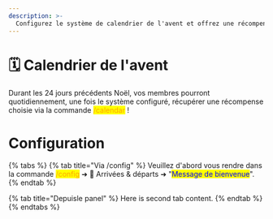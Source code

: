 ```yaml
---
description: >-
  Configurez le système de calendrier de l'avent et offrez une récompense quotidienne à vos membres en attendant Noël !
---
```


# 🗓️ Calendrier de l'avent

Durant les 24 jours précédents Noël, vos membres pourront quotidiennement, une fois le système configuré, récupérer une récompense choisie via la commande <mark style="color:orange;">/calendar</mark> ! 

# Configuration

{% tabs %}
{% tab title="Via /config" %}
Veuillez d'abord vous rendre dans la commande <mark style="color:orange;">/config</mark> ➜ 👋
Arrivées & départs ➜ "<mark style="color:blue;">Message de bienvenue</mark>".
{% endtab %}

{% tab title="Depuisle panel" %}
Here is second tab content.
{% endtab %}
{% endtabs %}